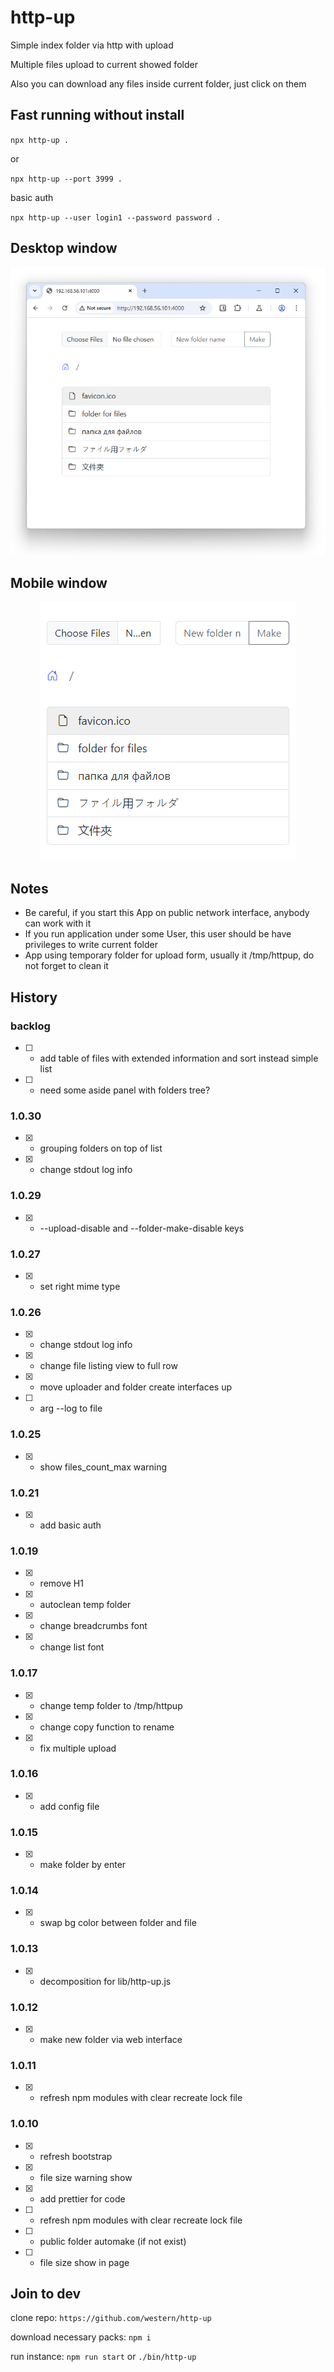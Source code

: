 # http-up

Simple index folder via http with upload

Multiple files upload to current showed folder

Also you can download any files inside current folder, just click on them

## Fast running without install

`npx http-up .`

or

`npx http-up --port 3999 .`

basic auth

`npx http-up --user login1 --password password .`

## Desktop window
<p align="center">
  <img src="https://github.com/western/http-up/blob/dev/doc/screen.png?raw=true&27" />
</p>

## Mobile window
<p align="center">
  <img src="https://github.com/western/http-up/blob/dev/doc/screen_mobile.png?raw=true&27" />
</p>

## Notes

- Be careful, if you start this App on public network interface, anybody can work with it
- If you run application under some User, this user should be have privileges to write current folder
- App using temporary folder for upload form, usually it /tmp/httpup, do not forget to clean it

## History

### backlog
- [ ] - add table of files with extended information and sort instead simple list
- [ ] - need some aside panel with folders tree?

### 1.0.30
- [x] - grouping folders on top of list
- [x] - change stdout log info

### 1.0.29
- [x] - --upload-disable and --folder-make-disable keys

### 1.0.27
- [x] - set right mime type

### 1.0.26
- [x] - change stdout log info
- [x] - change file listing view to full row
- [x] - move uploader and folder create interfaces up
- [ ] - arg --log to file

### 1.0.25
- [x] - show files_count_max warning

### 1.0.21
- [x] - add basic auth

### 1.0.19
- [x] - remove H1
- [x] - autoclean temp folder
- [x] - change breadcrumbs font
- [x] - change list font

### 1.0.17
- [x] - change temp folder to /tmp/httpup
- [x] - change copy function to rename
- [x] - fix multiple upload

### 1.0.16
- [x] - add config file

### 1.0.15
- [x] - make folder by enter

### 1.0.14
- [x] - swap bg color between folder and file

### 1.0.13
- [x] - decomposition for lib/http-up.js

### 1.0.12
- [x] - make new folder via web interface

### 1.0.11
- [x] - refresh npm modules with clear recreate lock file

### 1.0.10
- [x] - refresh bootstrap
- [x] - file size warning show
- [x] - add prettier for code
- [ ] - refresh npm modules with clear recreate lock file
- [ ] - public folder automake (if not exist)
- [ ] - file size show in page


## Join to dev

clone repo:
`https://github.com/western/http-up`

download necessary packs:
`npm i`

run instance:
`npm run start` or `./bin/http-up`
